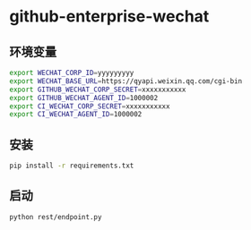 # github-enterprise-wechat

## 环境变量
```bash
export WECHAT_CORP_ID=yyyyyyyyy
export WECHAT_BASE_URL=https://qyapi.weixin.qq.com/cgi-bin
export GITHUB_WECHAT_CORP_SECRET=xxxxxxxxxxx
export GITHUB_WECHAT_AGENT_ID=1000002
export CI_WECHAT_CORP_SECRET=xxxxxxxxxxx
export CI_WECHAT_AGENT_ID=1000002
```

## 安装
```bash
pip install -r requirements.txt

```

## 启动
```bash
python rest/endpoint.py

```
